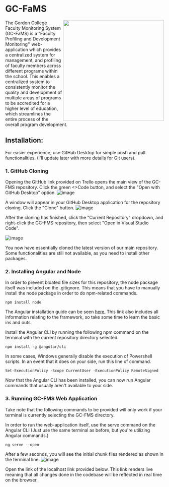 # GC-FaMS

<img src="https://github.com/paranoid-android12/GC-FAMS/assets/113983506/0c8cdbbc-c991-4115-a591-7386e855b208" align="right" height="320" width="320">

The Gordon College Faculty Monitoring System (GC-FaMS) is a “Faculty Profiling and Development Monitoring'' web-application which provides a centralized system for management, and profiling of faculty members across different programs within the school. This enables a centralized system to consistently monitor the quality and development of multiple areas of programs to be accredited for a higher level of education, which streamlines the entire process of the overall program development.

## Installation:
For easier experience, use GitHub Desktop for simple push and pull functionalities. (I'll update later with more details for Git users).

### 1. GitHub Cloning
  Opening the GitHub link provided on Trello opens the main view of the GC-FMS repository. Click the green <>Code button, and select the "Open with GitHub Desktop" option.
  ![image](https://github.com/paranoid-android12/GC-FAMS/assets/113983506/3e42ce24-65cc-4b84-a838-bef819a96f74)

  A window will appear in your GitHub Desktop application for the repository cloning. Click the "Clone" button.
  ![image](https://github.com/paranoid-android12/GC-FAMS/assets/113983506/93f7a35f-0107-4bfa-a2e7-bbaec1da2f09)

  After the cloning has finished, click the "Current Repository" dropdown, and right-click the GC-FMS repository, then select "Open in Visual Studio Code".

  ![image](https://github.com/paranoid-android12/GC-FAMS/assets/113983506/b90cf0c5-1de7-479e-a85e-abe13aa0914f)

  You now have essentially cloned the latest version of our main repository. Some functionalities are still not available, as you need to install other packages.

### 2. Installing Angular and Node
  In order to prevent bloated file sizes for this repository, the node package itself was included on the .gitignore. This means that you have to manually install the node package in order to do npm-related commands.
  ```
  npm install node
  ```

  The Angular installation guide can be seen [here.](https://angular.io/guide/setup-local) This link also includes all information relating to the framework, so take some time to learn the basic ins and outs.

  Install the Angular CLI by running the following npm command on the terminal with the current repository directory selected.
  ```
  npm install -g @angular/cli
  ```

  In some cases, Windows generally disable the execution of Powershell scripts. In an event that it does on your side, run this line of command.
  ```
  Set-ExecutionPolicy -Scope CurrentUser -ExecutionPolicy RemoteSigned
  ```
  Now that the Angular CLI has been installed, you can now run Angular commands that usually aren't available to your side.

### 3. Running GC-FMS Web Application
  Take note that the following commands to be provided will only work if your terminal is currently selecting the GC-FMS directory.

  In order to run the web-application itself, use the serve command on the Angular CLI (Just use the same terminal as before, but you're utilizing Angular commands.)
  ```
  ng serve --open
  ```

  After a few seconds, you will see the initial chunk files rendered as shown in the terminal line.
  ![image](https://github.com/paranoid-android12/GC-FAMS/assets/113983506/1e79434d-08e8-4686-b21c-9fad88015ab8)

  Open the link of the localhost link provided below. This link renders live meaning that all changes done in the codebase will be reflected in real time on the browser.

